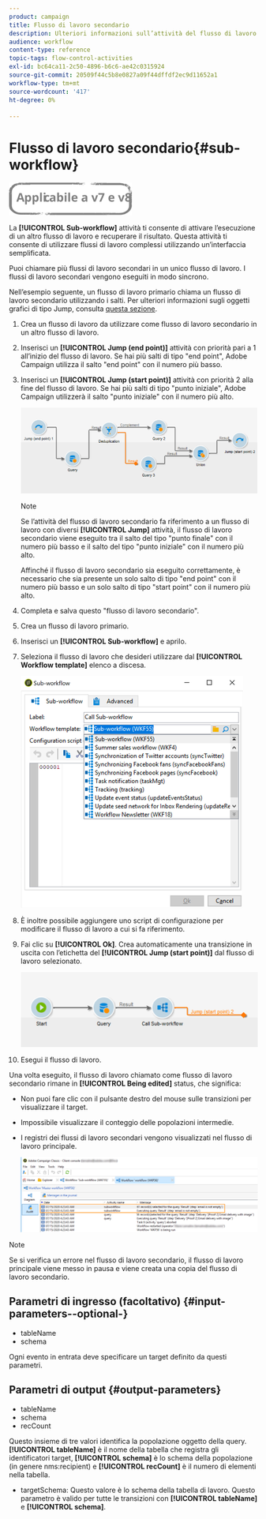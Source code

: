 ```yaml
---
product: campaign
title: Flusso di lavoro secondario
description: Ulteriori informazioni sull’attività del flusso di lavoro secondario
audience: workflow
content-type: reference
topic-tags: flow-control-activities
exl-id: bc64ca11-2c50-4896-b6c6-ae42c0315924
source-git-commit: 20509f44c5b8e0827a09f44dffdf2ec9d11652a1
workflow-type: tm+mt
source-wordcount: '417'
ht-degree: 0%

---
```


# Flusso di lavoro secondario{#sub-workflow}

![](../../assets/common.svg)

La **[!UICONTROL Sub-workflow]** attività ti consente di attivare l’esecuzione di un altro flusso di lavoro e recuperare il risultato. Questa attività ti consente di utilizzare flussi di lavoro complessi utilizzando un’interfaccia semplificata.

Puoi chiamare più flussi di lavoro secondari in un unico flusso di lavoro. I flussi di lavoro secondari vengono eseguiti in modo sincrono.

Nell’esempio seguente, un flusso di lavoro primario chiama un flusso di lavoro secondario utilizzando i salti. Per ulteriori informazioni sugli oggetti grafici di tipo Jump, consulta [questa sezione](jump--start-point-and-end-point-.md).

1. Crea un flusso di lavoro da utilizzare come flusso di lavoro secondario in un altro flusso di lavoro.
1. Inserisci un **[!UICONTROL Jump (end point)]** attività con priorità pari a 1 all’inizio del flusso di lavoro. Se hai più salti di tipo &quot;end point&quot;, Adobe Campaign utilizza il salto &quot;end point&quot; con il numero più basso.
1. Inserisci un **[!UICONTROL Jump (start point)]** attività con priorità 2 alla fine del flusso di lavoro. Se hai più salti di tipo &quot;punto iniziale&quot;, Adobe Campaign utilizzerà il salto &quot;punto iniziale&quot; con il numero più alto.

   ![](assets/subworkflow_jumps.png)

   >[!NOTE]
   >
   >Se l’attività del flusso di lavoro secondario fa riferimento a un flusso di lavoro con diversi **[!UICONTROL Jump]** attività, il flusso di lavoro secondario viene eseguito tra il salto del tipo &quot;punto finale&quot; con il numero più basso e il salto del tipo &quot;punto iniziale&quot; con il numero più alto.
   >
   >Affinché il flusso di lavoro secondario sia eseguito correttamente, è necessario che sia presente un solo salto di tipo &quot;end point&quot; con il numero più basso e un solo salto di tipo &quot;start point&quot; con il numero più alto.

1. Completa e salva questo &quot;flusso di lavoro secondario&quot;.
1. Crea un flusso di lavoro primario.
1. Inserisci un **[!UICONTROL Sub-workflow]** e aprilo.
1. Seleziona il flusso di lavoro che desideri utilizzare dal **[!UICONTROL Workflow template]** elenco a discesa.

   ![](assets/subworkflow_selection.png)

1. È inoltre possibile aggiungere uno script di configurazione per modificare il flusso di lavoro a cui si fa riferimento.
1. Fai clic su **[!UICONTROL Ok]**. Crea automaticamente una transizione in uscita con l’etichetta del **[!UICONTROL Jump (start point)]** dal flusso di lavoro selezionato.

   ![](assets/subworkflow_outbound.png)

1. Esegui il flusso di lavoro.

Una volta eseguito, il flusso di lavoro chiamato come flusso di lavoro secondario rimane in **[!UICONTROL Being edited]** status, che significa:

* Non puoi fare clic con il pulsante destro del mouse sulle transizioni per visualizzare il target.
* Impossibile visualizzare il conteggio delle popolazioni intermedie.
* I registri dei flussi di lavoro secondari vengono visualizzati nel flusso di lavoro principale.

   ![](assets/subworkflow_logs.png)

>[!NOTE]
>
>Se si verifica un errore nel flusso di lavoro secondario, il flusso di lavoro principale viene messo in pausa e viene creata una copia del flusso di lavoro secondario.

## Parametri di ingresso (facoltativo) {#input-parameters--optional-}

* tableName
* schema

Ogni evento in entrata deve specificare un target definito da questi parametri.

## Parametri di output {#output-parameters}

* tableName
* schema
* recCount

Questo insieme di tre valori identifica la popolazione oggetto della query. **[!UICONTROL tableName]** è il nome della tabella che registra gli identificatori target, **[!UICONTROL schema]** è lo schema della popolazione (in genere nms:recipient) e **[!UICONTROL recCount]** è il numero di elementi nella tabella.

* targetSchema: Questo valore è lo schema della tabella di lavoro. Questo parametro è valido per tutte le transizioni con **[!UICONTROL tableName]** e **[!UICONTROL schema]**.

